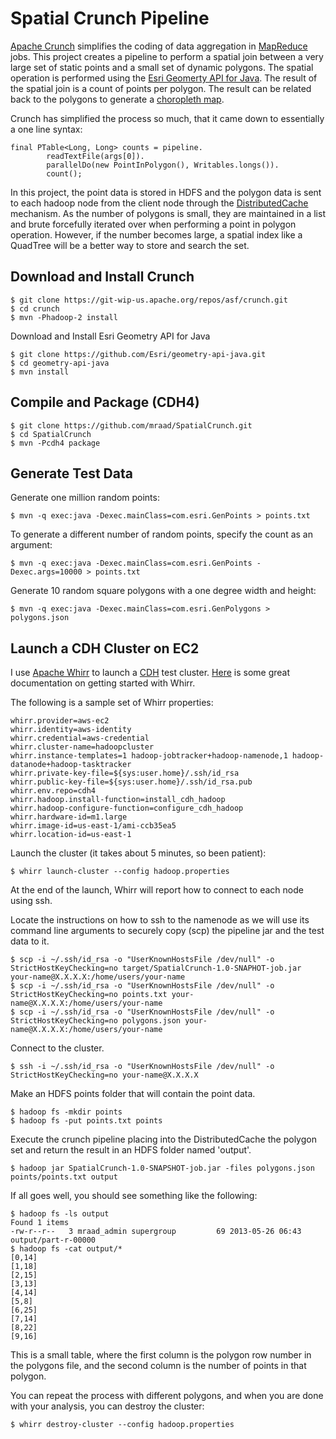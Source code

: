 Spatial Crunch Pipeline
====

[Apache Crunch](http://crunch.apache.org) simplifies the coding of data aggregation in [MapReduce](http://hadoop.apache.org/docs/r1.0.4/mapred_tutorial.html) jobs.
This project creates a pipeline to perform a spatial join between a very large set of static points and a small set of dynamic polygons.
The spatial operation is performed using the [Esri Geomerty API for Java](https://github.com/Esri/geometry-api-java).
The result of the spatial join is a count of points per polygon. The result can be related back to the polygons to generate a [choropleth map](http://en.wikipedia.org/wiki/Choropleth_map).

Crunch has simplified the process so much, that it came down to essentially a one line syntax:

    final PTable<Long, Long> counts = pipeline.
            readTextFile(args[0]).
            parallelDo(new PointInPolygon(), Writables.longs()).
            count();

In this project, the point data is stored in HDFS and the polygon data is sent to each hadoop node from the client node through the [DistributedCache](http://hadoop.apache.org/docs/stable/api/org/apache/hadoop/filecache/DistributedCache.html) mechanism.
As the number of polygons is small, they are maintained in a list and brute forcefully iterated over when performing a point in polygon operation.
However, if the number becomes large, a spatial index like a QuadTree will be a better way to store and search the set.

Download and Install Crunch
----

    $ git clone https://git-wip-us.apache.org/repos/asf/crunch.git
    $ cd crunch
    $ mvn -Phadoop-2 install

Download and Install Esri Geometry API for Java

    $ git clone https://github.com/Esri/geometry-api-java.git
    $ cd geometry-api-java
    $ mvn install

Compile and Package (CDH4)
----

    $ git clone https://github.com/mraad/SpatialCrunch.git
    $ cd SpatialCrunch
    $ mvn -Pcdh4 package

Generate Test Data
----

Generate one million random points:

    $ mvn -q exec:java -Dexec.mainClass=com.esri.GenPoints > points.txt

To generate a different number of random points, specify the count as an argument:

    $ mvn -q exec:java -Dexec.mainClass=com.esri.GenPoints -Dexec.args=10000 > points.txt

Generate 10 random square polygons with a one degree width and height:

    $ mvn -q exec:java -Dexec.mainClass=com.esri.GenPolygons > polygons.json

Launch a CDH Cluster on EC2
----

I use [Apache Whirr](http://whirr.apache.org) to launch a [CDH](http://www.cloudera.com/content/cloudera/en/products/cdh.html) test cluster.
[Here](http://www.cloudera.com/content/cloudera-content/cloudera-docs/CDH4/4.2.0/CDH4-Installation-Guide/cdh4ig_topic_22.html) is some great documentation on getting started with Whirr.

The following is a sample set of Whirr properties:

    whirr.provider=aws-ec2
    whirr.identity=aws-identity
    whirr.credential=aws-credential
    whirr.cluster-name=hadoopcluster
    whirr.instance-templates=1 hadoop-jobtracker+hadoop-namenode,1 hadoop-datanode+hadoop-tasktracker
    whirr.private-key-file=${sys:user.home}/.ssh/id_rsa
    whirr.public-key-file=${sys:user.home}/.ssh/id_rsa.pub
    whirr.env.repo=cdh4
    whirr.hadoop.install-function=install_cdh_hadoop
    whirr.hadoop-configure-function=configure_cdh_hadoop
    whirr.hardware-id=m1.large
    whirr.image-id=us-east-1/ami-ccb35ea5
    whirr.location-id=us-east-1

Launch the cluster (it takes about 5 minutes, so been patient):

    $ whirr launch-cluster --config hadoop.properties

At the end of the launch, Whirr will report how to connect to each node using ssh.

Locate the instructions on how to ssh to the namenode as we will use its command line arguments to securely copy (scp) the pipeline jar and the test data to it.

    $ scp -i ~/.ssh/id_rsa -o "UserKnownHostsFile /dev/null" -o StrictHostKeyChecking=no target/SpatialCrunch-1.0-SNAPHOT-job.jar your-name@X.X.X.X:/home/users/your-name
    $ scp -i ~/.ssh/id_rsa -o "UserKnownHostsFile /dev/null" -o StrictHostKeyChecking=no points.txt your-name@X.X.X.X:/home/users/your-name
    $ scp -i ~/.ssh/id_rsa -o "UserKnownHostsFile /dev/null" -o StrictHostKeyChecking=no polygons.json your-name@X.X.X.X:/home/users/your-name

Connect to the cluster.

    $ ssh -i ~/.ssh/id_rsa -o "UserKnownHostsFile /dev/null" -o StrictHostKeyChecking=no your-name@X.X.X.X

Make an HDFS points folder that will contain the point data.

    $ hadoop fs -mkdir points
    $ hadoop fs -put points.txt points

Execute the crunch pipeline placing into the DistributedCache the polygon set and return the result in an HDFS folder named 'output'.

    $ hadoop jar SpatialCrunch-1.0-SNAPSHOT-job.jar -files polygons.json points/points.txt output

If all goes well, you should see something like the following:

    $ hadoop fs -ls output
    Found 1 items
    -rw-r--r--   3 mraad_admin supergroup         69 2013-05-26 06:43 output/part-r-00000
    $ hadoop fs -cat output/*
    [0,14]
    [1,18]
    [2,15]
    [3,13]
    [4,14]
    [5,8]
    [6,25]
    [7,14]
    [8,22]
    [9,16]

This is a small table, where the first column is the polygon row number in the polygons file, and the second
column is the number of points in that polygon.

You can repeat the process with different polygons, and when you are done with your analysis, you can destroy the cluster:

    $ whirr destroy-cluster --config hadoop.properties
